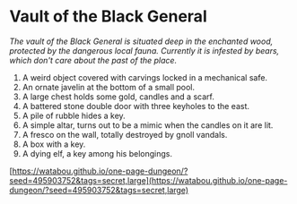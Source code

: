 # Vault of the Black General

_The vault of the Black General is situated deep in the enchanted wood, protected by the dangerous local fauna. Currently it is infested by bears, which don't care about the past of the place._

1. A weird object covered with carvings locked in a mechanical safe.
2. An ornate javelin at the bottom of a small pool.
3. A large chest holds some gold, candles and a scarf.
4. A battered stone double door with three keyholes to the east.
5. A pile of rubble hides a key.
6. A simple altar, turns out to be a mimic when the candles on it are lit.
7. A fresco on the wall, totally destroyed by gnoll vandals.
8. A box with a key.
9. A dying elf, a key among his belongings.

[https://watabou.github.io/one-page-dungeon/?seed=495903752&tags=secret,large](https://watabou.github.io/one-page-dungeon/?seed=495903752&tags=secret,large)

